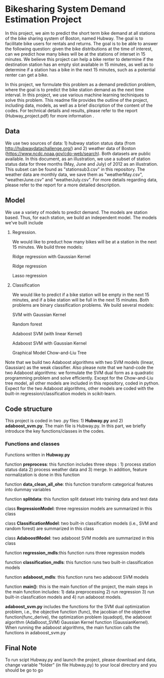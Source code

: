 # Bikesharing System Demand Estimation Project

In this project, we aim to predict the short term bike demand at all stations of the bike sharing system of Boston, named Hubway. The goal is to facilitate bike users for rentals and returns. The goal is to be able to answer the following question: given the bike distributions at the time of interest, can we predict how many bikes will be at the stations of interset in 15 minutes. We believe this project can help a bike renter to determine if the destination station has an empty slot available in 15 minutes, as well as to determine if a station has a bike in the next 15 minutes, such as a potential renter can get a bike.

In this project, we formulate this problem as a demand prediction problem, where the goal is to predict the bike station demand as the next time interval. In this project, we use various machine learning techiniques to solve this problem. This readme file provides the outline of the project, including data, models, as well as a brief discription of the content of the codes. For technical details and results, please refer to the report (Hubway_project.pdf) for more information .  

## Data
We use two sources of data: 1) hubway station status data (from http://hubwaydatachallenge.org/) and 2) weather data of Boston (https://www.ncdc.noaa.gov/cdo-web/search). Both datasets are public available. In this document, as an illustration, we use a subset of station status data for three months (May, June and July) of 2012 as an illustration. This subset can be found as "stationsub3.csv" in this repository. The weather data are monthly data, we save them as "weatherMay.csv", "weatherJune.csv" and "weatherJuly.csv". For more details regarding data, please refer to the report for a more detailed description.

## Model

We use a variety of models to predict demand. The models are station based. Thus, for each station, we build an independent model. The models we've built include 

1) Regression.


    We would like to preduct how many bikes will be at a station in the next 15 minutes. We build three models:

    Ridge regression with Gaussian Kernel


    Ridge regression


    Lasso regression

2) Classification


    We would like to predict if a bike station will be empty in the next 15 minutes, and if a bike station will be full in the next 15 minutes. Both problems are binary classification problems. We build several models:

    SVM with Gaussian Kernel
    
    Random forest
    
    Adaboost SVM (with linear Kernel)
    
    Adaboost SVM with Gaussian Kernel
   
    Graphical Model Chow-and-Liu Tree

Note that we build two Adaboost algorithms with two SVM models (linear, Gaussian) as the weak classifier. Also please note that we hand-code the two Adaboost algorithms: we formulate the SVM dual form as a quadratic programming problem and solve efficiently. Except for the Chow-and-Liu tree model, all other models are included in this repository, coded in python. Expect for the two Adaboost algorithms, other models are coded with the built-in regression/classification models in scikit-learn.     




## Code structure

This project is coded in two .py files: 1) **Hubway.py** and 2) **adaboost_svm.py**. The main file is Hubway.py. In this part, we briefly introduce the key functions/classes in the codes.


### Functions and classes

Functions written in **Hubway.py**

function **preprocess**: this function includes three steps : 1) process station status data 2) process weather data and 3) merge. In addition, feature normalization is done in this function

function **data_clean_all_ohe**: this function transform categorical features into dummay variables 

function **splitdata**: this function split dataset into training data and test data

class **RegressionModel**: three regression models are summarized in this class

class **ClassificationModel**: two built-in classification models (i.e., SVM and random forest) are summarized in this class

class **AdaboostModel**: two adaboost SVM models are summarized in this class

function **regression_mdls**:this function runs three regression models

function **classification_mdls**: this function runs two built-in classification models

function **adaboost_mdls**: this function runs two adaboost SVM models

function **main()**: this is the main function of the project, the main steps in the main function includes: 1) data preprocessing 2) run regression 3) run built-in classfication models and 4) run adaboost models. 

**adaboost_svm.py** includes the functions for the SVM dual optimization problem, i.e., the objective function (func), the jacobian of the objective function(func_derive), the optimization problem (quadopt), the adaboost algorithm (AdaBoost_SVM) Gaussian Kernel function (GaussianKernel). When running the adaboost algorithms, the main function calls the functions in adaboost_svm.py

## Final Note
To run scipt Hubway.py and launch the project, please download and data, change variable "folder" (in file Hubway.py) to your local directory and you should be go to go 
